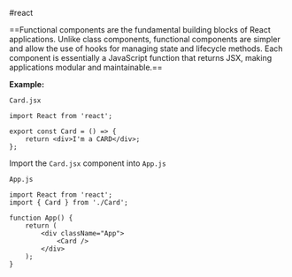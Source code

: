 #react

 ==Functional components are the fundamental building blocks of React applications. Unlike class components, functional components are simpler and allow the use of hooks for managing state and lifecycle methods. Each component is essentially a JavaScript function that returns JSX, making applications modular and maintainable.==


**Example:**

`Card.jsx`
```
import React from 'react';

export const Card = () => {
	return <div>I'm a CARD</div>;
};
```

Import the `Card.jsx` component into `App.js`

`App.js`
```
import React from 'react';
import { Card } from './Card';

function App() {
	return (
		<div className="App">
			<Card />
		</div>
	);
}
```